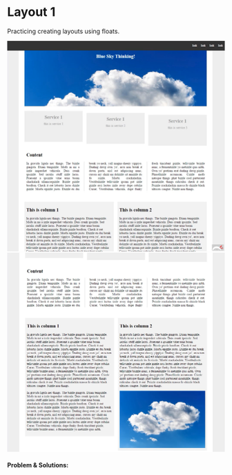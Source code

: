 # Layout 1

Practicing creating layouts using floats.

![layout1-1](layouts-float\layout1\media\layout1-1.png)
![layout1-2](layouts-float\layout1\media\layout1-2.png)

#### Problem & Solutions:

